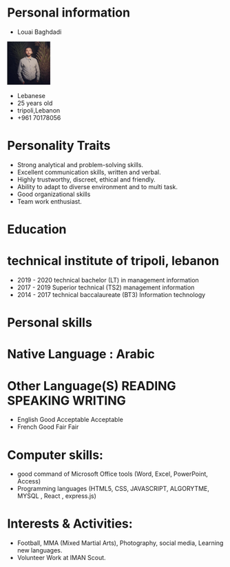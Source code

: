 # Personal information
- Louai Baghdadi
<img src="louai.jpg" style="height: 100px; width:100px;"/>

- Lebanese
- 25 years old
- tripoli,Lebanon
- +961 70178056


# Personality Traits

- Strong analytical and problem-solving skills.
- Excellent communication skills, written and verbal.
- Highly trustworthy, discreet, ethical and friendly.
- Ability to adapt to diverse environment and to multi task.
- Good organizational skills
- Team work enthusiast.

# Education

# technical institute of tripoli, lebanon

- 2019 - 2020 technical bachelor (LT) in management information
- 2017 - 2019 Superior technical (TS2) management information
- 2014 - 2017 technical baccalaureate (BT3) Information technology

# Personal skills

# Native Language : Arabic

# Other Language(S) READING SPEAKING WRITING


- English Good Acceptable Acceptable
- French Good Fair Fair

# Computer skills:


- good command of Microsoft Office tools (Word, Excel, PowerPoint, Access)
- Programming languages (HTML5, CSS, JAVASCRIPT, ALGORYTME, MYSQL , React , express.js)

# Interests & Activities:

- Football, MMA (Mixed Martial Arts), Photography, social media, Learning new
languages.
- Volunteer Work at IMAN Scout.